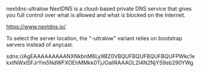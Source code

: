 nextdns-ultralow
NextDNS is a cloud-based private DNS service that gives you full control over what is allowed and what is blocked on the Internet.

https://www.nextdns.io/

To select the server location, the "-ultralow" variant relies on bootstrap servers instead of anycast.

sdns://AgEAAAAAAAAANXNkbnM6Ly9BZ0VBQUFBQUFBQUFBQUFPWkc1ekxtNWxlSFJrYm5NdWFXOEhMMkk0TjJOallRAAAOL2I4N2NjYS9sb290YWg
